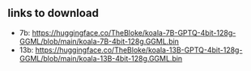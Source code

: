 ## links to download
- 7b: https://huggingface.co/TheBloke/koala-7B-GPTQ-4bit-128g-GGML/blob/main/koala-7B-4bit-128g.GGML.bin
- 13b: https://huggingface.co/TheBloke/koala-13B-GPTQ-4bit-128g-GGML/blob/main/koala-13B-4bit-128g.GGML.bin
